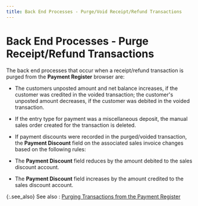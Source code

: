 ```yaml
---
title: Back End Processes - Purge/Void Receipt/Refund Transactions
---
```


# Back End Processes - Purge Receipt/Refund Transactions


The back end processes that occur when a receipt/refund transaction  is purged from the **Payment Register**  browser are:

- The customers  unposted amount and net balance increases, if the customer was credited  in the voided transaction; the customer's unposted amount decreases, if  the customer was debited in the voided transaction.
- If the entry  type for payment was a miscellaneous deposit, the manual sales order created  for the transaction is deleted.
- If payment  discounts were recorded in the purged/voided transaction, the **Payment 
 Discount** field on the associated sales invoice changes based on  the following rules:


- The **Payment 
 Discount** field reduces by the amount debited to the sales discount  account.
- The **Payment 
 Discount** field increases by the amount credited to the sales discount  account.



{:.see_also}
See also
: [Purging  Transactions from the Payment Register]({{site.acc_baseurl}}/payment-register/wizard/browser/purging-trans/purging_receipt_refund_transactions_payment_register.html)
